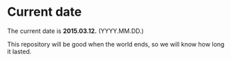 # Current date

The current date is **2015.03.12.** (YYYY.MM.DD.)

This repository will be good when the world ends, so we will know how long it lasted.